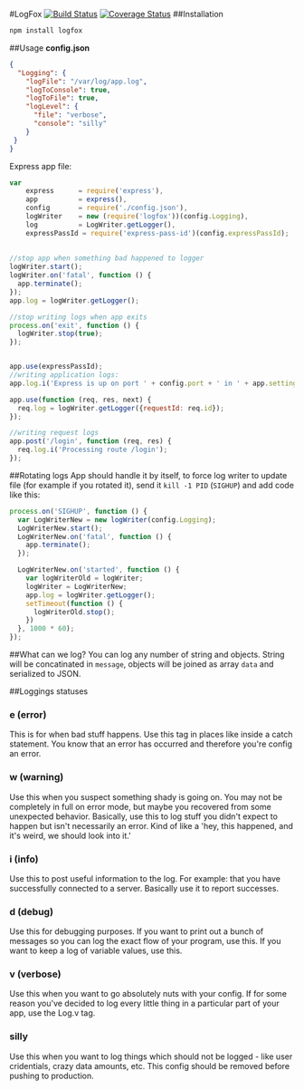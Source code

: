 #LogFox
[![Build Status](https://travis-ci.org/jehy/logfox.svg?branch=master)](https://travis-ci.org/jehy/logfox)
[![Coverage Status](https://coveralls.io/repos/github/jehy/logfox/badge.svg?branch=master)](https://coveralls.io/github/jehy/logfox?branch=master)
##Installation
```bash
npm install logfox
```

##Usage
**config.json**
```json
{
  "Logging": {
    "logFile": "/var/log/app.log",
    "logToConsole": true,
    "logToFile": true,
    "logLevel": {
      "file": "verbose",
      "console": "silly"
    }
 }
}
```

Express app file:
```javascript
var 
    express      = require('express'),
    app          = express(),
    config       = require('./config.json'),
    logWriter    = new (require('logfox'))(config.Logging),
    log          = LogWriter.getLogger(),
    expressPassId = require('express-pass-id')(config.expressPassId);
    
    
//stop app when something bad happened to logger
logWriter.start();
logWriter.on('fatal', function () {
  app.terminate();
});
app.log = logWriter.getLogger();

//stop writing logs when app exits
process.on('exit', function () {
  logWriter.stop(true);
});


app.use(expressPassId);
//writing application logs:
app.log.i('Express is up on port ' + config.port + ' in ' + app.settings.env + ' mode');

app.use(function (req, res, next) {  
  req.log = logWriter.getLogger({requestId: req.id});
});

//writing request logs
app.post('/login', function (req, res) {
  req.log.i('Processing route /login');
});
```
##Rotating logs
App should handle it by itself, to force log writer to update file (for example if you rotated it),
 send it `kill -1 PID` (`SIGHUP`) and add code like this:
 
```javascript
process.on('SIGHUP', function () {
  var LogWriterNew = new logWriter(config.Logging);
  LogWriterNew.start();
  LogWriterNew.on('fatal', function () {
    app.terminate();
  });

  LogWriterNew.on('started', function () {
    var logWriterOld = logWriter;
    logWriter = LogWriterNew;
    app.log = logWriter.getLogger();
    setTimeout(function () {
      logWriterOld.stop();
    })
  }, 1000 * 60);
});
```
##What can we log?
You can log any number of string and objects. String will be concatinated in `message`,
objects will be joined as array `data` and serialized to JSON.

##Loggings statuses

### e (error)
This is for when bad stuff happens. Use this tag in places like inside a catch statement.
You know that an error has occurred and therefore you're config an error.

### w (warning)
Use this when you suspect something shady is going on. You may not be completely in full on error mode,
but maybe you recovered from some unexpected behavior. Basically, use this to log stuff you didn't expect
to happen but isn't necessarily an error. Kind of like a 'hey, this happened, and it's weird, we should look into it.'

### i (info)
Use this to post useful information to the log. For example: that you have successfully connected to a server.
Basically use it to report successes.

### d (debug)
Use this for debugging purposes. If you want to print out a bunch of messages so you can log the exact flow of
your program, use this. If you want to keep a log of variable values, use this.

### v (verbose)
Use this when you want to go absolutely nuts with your config.
If for some reason you've decided to log every little thing in a particular part of your app, use the Log.v tag.

### silly
Use this when you want to log things which should not be logged - like user cridentials, crazy data amounts, etc.
This config should be removed before pushing to production.
